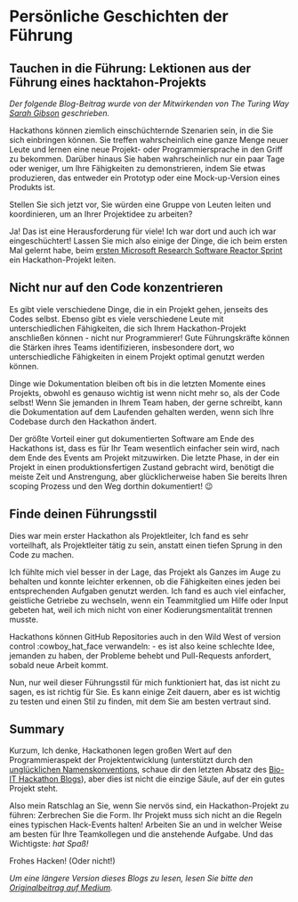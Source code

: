 # Persönliche Geschichten der Führung

## Tauchen in die Führung: Lektionen aus der Führung eines hacktahon-Projekts

_Der folgende Blog-Beitrag wurde von der Mitwirkenden von The Turing Way [Sarah Gibson](https://www.turing.ac.uk/people/researchers/sarah-gibson) geschrieben._

Hackathons können ziemlich einschüchternde Szenarien sein, in die Sie sich einbringen können. Sie treffen wahrscheinlich eine ganze Menge neuer Leute und lernen eine neue Projekt- oder Programmiersprache in den Griff zu bekommen. Darüber hinaus Sie haben wahrscheinlich nur ein paar Tage oder weniger, um Ihre Fähigkeiten zu demonstrieren, indem Sie etwas produzieren, das entweder ein Prototyp oder eine Mock-up-Version eines Produkts ist.

Stellen Sie sich jetzt vor, Sie würden eine Gruppe von Leuten leiten und koordinieren, um an Ihrer Projektidee zu arbeiten?

Ja! Das ist eine Herausforderung für viele! Ich war dort und auch ich war eingeschüchtert! Lassen Sie mich also einige der Dinge, die ich beim ersten Mal gelernt habe, beim [ersten Microsoft Research Software Reactor Sprint](https://research-software-reactor.github.io/blog/sprint0) ein Hackathon-Projekt leiten.

## Nicht nur auf den Code konzentrieren

Es gibt viele verschiedene Dinge, die in ein Projekt gehen, jenseits des Codes selbst. Ebenso gibt es viele verschiedene Leute mit unterschiedlichen Fähigkeiten, die sich Ihrem Hackathon-Projekt anschließen können - nicht nur Programmierer! Gute Führungskräfte können die Stärken ihres Teams identifizieren, insbesondere dort, wo unterschiedliche Fähigkeiten in einem Projekt optimal genutzt werden können.

Dinge wie Dokumentation bleiben oft bis in die letzten Momente eines Projekts, obwohl es genauso wichtig ist wenn nicht mehr so, als der Code selbst! Wenn Sie jemanden in Ihrem Team haben, der gerne schreibt, kann die Dokumentation auf dem Laufenden gehalten werden, wenn sich Ihre Codebase durch den Hackathon ändert.

Der größte Vorteil einer gut dokumentierten Software am Ende des Hackathons ist, dass es für Ihr Team wesentlich einfacher sein wird, nach dem Ende des Events am Projekt mitzuwirken. Die letzte Phase, in der ein Projekt in einen produktionsfertigen Zustand gebracht wird, benötigt die meiste Zeit und Anstrengung, aber glücklicherweise haben Sie bereits Ihren scoping Prozess und den Weg dorthin dokumentiert! 😉

## Finde deinen Führungsstil

Dies war mein erster Hackathon als Projektleiter, Ich fand es sehr vorteilhaft, als Projektleiter tätig zu sein, anstatt einen tiefen Sprung in den Code zu machen.

Ich fühlte mich viel besser in der Lage, das Projekt als Ganzes im Auge zu behalten und konnte leichter erkennen, ob die Fähigkeiten eines jeden bei entsprechenden Aufgaben genutzt werden. Ich fand es auch viel einfacher, geistliche Getriebe zu wechseln, wenn ein Teammitglied um Hilfe oder Input gebeten hat, weil ich mich nicht von einer Kodierungsmentalität trennen musste.

Hackathons können GitHub Repositories auch in den Wild West of version control :cowboy_hat_face verwandeln: - es ist also keine schlechte Idee, jemanden zu haben, der Probleme behebt und Pull-Requests anfordert, sobald neue Arbeit kommt.

Nun, nur weil dieser Führungsstil für mich funktioniert hat, das ist nicht zu sagen, es ist richtig für Sie. Es kann einige Zeit dauern, aber es ist wichtig zu testen und einen Stil zu finden, mit dem Sie am besten vertraut sind.

## Summary

Kurzum, Ich denke, Hackathonen legen großen Wert auf den Programmieraspekt der Projektentwicklung (unterstützt durch den [unglücklichen Namenskonventions](https://github.com/hackseq/October_2016/issues/24), schaue dir den letzten Absatz des [Bio-IT Hackathon Blogs](https://grp-bio-it.embl-community.io/blogs/posts/2019-08-29-hackathon-report/)), aber dies ist nicht die einzige Säule, auf der ein gutes Projekt steht.

Also mein Ratschlag an Sie, wenn Sie nervös sind, ein Hackathon-Projekt zu führen: Zerbrechen Sie die Form. Ihr Projekt muss sich nicht an die Regeln eines typischen Hack-Events halten! Arbeiten Sie an und in welcher Weise am besten für Ihre Teamkollegen und die anstehende Aufgabe. Und das Wichtigste: _hat Spaß!_

Frohes Hacken! (Oder nicht!)

_Um eine längere Version dieses Blogs zu lesen, lesen Sie bitte den [Originalbeitrag auf Medium](https://blog.jupyter.org/diving-into-leadership-to-build-push-button-code-df2a075c9914)._
